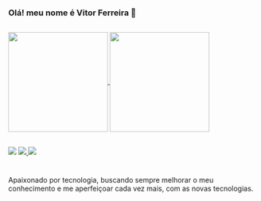 ### Olá! meu nome é Vitor Ferreira 👋
##

<div>
<a href="https://github.com/VitorFeerreira/github-readme-stats">
 <img height=200 align="center" src="https://github-readme-stats.vercel.app/api?username=VitorFeerreira&show_icons=true&theme=dracula" />
 <img height=200 align="center" src="https://github-readme-stats.vercel.app/api/top-langs?username=VitorFeerreira&layout=compact&langs_count=8&card_width=320&show_icons=true&theme=dracula" />
</div>
 

##

<div> 
  <a href = "vitor1996130@gmail.com"><img src="https://img.shields.io/badge/-Gmail-%23333?style=for-the-badge&logo=gmail&logoColor=white" target="_blank"></a>
  <a href="linkedin.com/in/vitor-ferreira-6b6980235" target="_blank"><img src="https://img.shields.io/badge/-LinkedIn-%230077B5?style=for-the-badge&logo=linkedin&logoColor=white" target="_blank">
  <a href="https://www.instagram.com/_vfeereira/" target="_blank" rel="external"><img src="https://img.shields.io/badge/-Instagram-%23E4405F?style=for-the-badge&logo=instagram&logoColor=white" target="_blank" rel="external"></a></a> 
</div>

#
Apaixonado por tecnologia, buscando sempre melhorar o meu conhecimento e me aperfeiçoar cada vez mais, com as novas tecnologias. 
